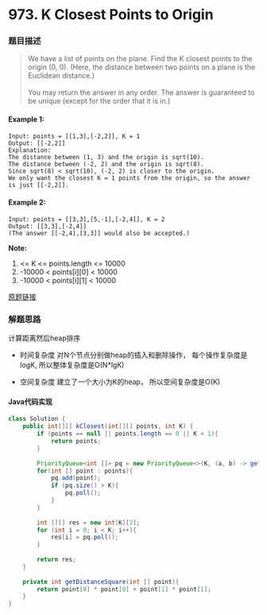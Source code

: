 # 973. K Closest Points to Origin
### 题目描述
>We have a list of points on the plane.  Find the K closest points to the origin (0, 0). (Here, the distance between two points on a plane is the Euclidean distance.)
><br><br>You may return the answer in any order.  The answer is guaranteed to be unique (except for the order that it is in.)

 

#### Example 1:

    Input: points = [[1,3],[-2,2]], K = 1
    Output: [[-2,2]]
    Explanation: 
    The distance between (1, 3) and the origin is sqrt(10).
    The distance between (-2, 2) and the origin is sqrt(8).
    Since sqrt(8) < sqrt(10), (-2, 2) is closer to the origin.
    We only want the closest K = 1 points from the origin, so the answer is just [[-2,2]].

#### Example 2:

    Input: points = [[3,3],[5,-1],[-2,4]], K = 2
    Output: [[3,3],[-2,4]]
    (The answer [[-2,4],[3,3]] would also be accepted.)
 

**Note:**
1. <= K <= points.length <= 10000
2. -10000 < points[i][0] < 10000
3. -10000 < points[i][1] < 10000

[原题链接](https://leetcode.com/problems/k-closest-points-to-origin/)

### 解题思路
计算距离然后heap排序
- 时间复杂度
对N个节点分别做heap的插入和删除操作， 每个操作复杂度是logK, 所以整体复杂度是O(N*lgK)

- 空间复杂度
建立了一个大小为K的heap， 所以空间复杂度是O(K)

#### Java代码实现
```java
class Solution {
    public int[][] kClosest(int[][] points, int K) {
        if (points == null || points.length == 0 || K < 1){
            return points;
        }
        
        PriorityQueue<int []> pq = new PriorityQueue<>(K, (a, b) -> getDistanceSquare(b) - getDistanceSquare(a));
        for(int [] point : points){
            pq.add(point);
            if (pq.size() > K){
                pq.poll();
            }
        }
        
        int [][] res = new int[K][2];
        for (int i = 0; i < K; i++){
            res[i] = pq.poll();
        }
        
        return res;
    }
    
    private int getDistanceSquare(int [] point){
        return point[0] * point[0] + point[1] * point[1];
    }
}
```